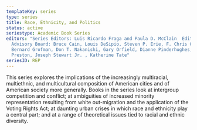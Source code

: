 ```yaml
---
templateKey: series
type: series
title: Race, Ethnicity, and Politics
status: active
seriestype: Academic Book Series
editors: "Series Editors: Luis Ricardo Fraga and Paula D. McClain  Editorial
  Advisory Board: Bruce Cain, Louis DeSipio, Steven P. Erie, F. Chris Garcia,
  Bernard Grofman, Don T. Nakanishi, Gary Orfield, Dianne Pinderhughes, Michael
  Preston, Joseph Stewart Jr. , Katherine Tate"
seriesID: REP
---
```

This series explores the implications of the increasingly multiracial, multiethnic, and multicultural composition of American cities and of American society more generally. Books in the series look at intergroup competition and conflict; at ambiguities of increased minority representation resulting from white out-migration and the application of the Voting Rights Act; at daunting urban crises in which race and ethnicity play a central part; and at a range of theoretical issues tied to racial and ethnic diversity.